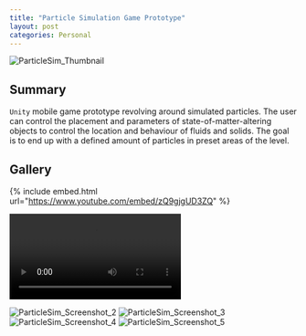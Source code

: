 ```yaml
---
title: "Particle Simulation Game Prototype"
layout: post
categories: Personal
---
```


![ParticleSim_Thumbnail](/assets/img/particle-sim/modularfps_thumbnail.png)


## Summary

`Unity` mobile game prototype revolving around simulated particles. The user can control the placement and parameters of state-of-matter-altering objects to control the location and behaviour of fluids and solids. The goal is to end up with a defined amount of particles in preset areas of the level.

## Gallery

{% include embed.html url="https://www.youtube.com/embed/zQ9gjgUD3ZQ" %}

![ParticleSim_Screenshot_1](/assets/img/particle-sim/showcase_vid.mp4)

![ParticleSim_Screenshot_2](/assets/img/particle-sim/Screenshot_2.png)
![ParticleSim_Screenshot_3](/assets/img/particle-sim/Screenshot_3.png)
![ParticleSim_Screenshot_4](/assets/img/particle-sim/Screenshot_4.png)
![ParticleSim_Screenshot_5](/assets/img/particle-sim/Screenshot_5.png)

